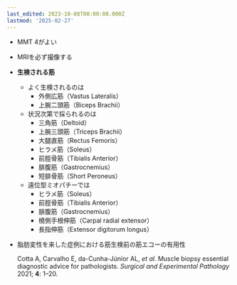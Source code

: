 ```yaml
---
last_edited: 2023-10-08T00:00:00.000Z
lastmod: '2025-02-27'
---
```





  

  

- MMT 4がよい
- MRIを必ず撮像する

  

- **生検される筋**
    - よく生検されるのは
        - 外側広筋（Vastus Lateralis）
        - 上腕二頭筋（Biceps Brachii）
    - 状況次第で採られるのは
        - 三角筋（Deltoid）
        - 上腕三頭筋（Triceps Brachii）
        - 大腿直筋（Rectus Femoris）
        - ヒラメ筋（Soleus）
        - 前脛骨筋（Tibialis Anterior）
        - 腓腹筋（Gastrocnemius）
        - 短腓骨筋（Short Peroneus）
    - 遠位型ミオパチーでは
        - ヒラメ筋（Soleus）
        - 前脛骨筋（Tibialis Anterior）
        - 腓腹筋（Gastrocnemius）
        - 橈側手根伸筋（Carpal radial extensor）
        - 長指伸筋（Extensor digitorum longus）

  

  

  

  

- 脂肪変性を来した症例における筋生検前の筋エコーの有用性
    
    Cotta A, Carvalho E, da-Cunha-Júnior AL, _et al._ Muscle biopsy essential diagnostic advice for pathologists. _Surgical and Experimental Pathology_ 2021; **4**: 1–20.
